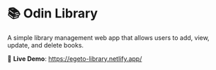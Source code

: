 # 📚 Odin Library

A simple library management web app that allows users to add, view, update, and delete books.

🔗 **Live Demo**: https://egeto-library.netlify.app/
